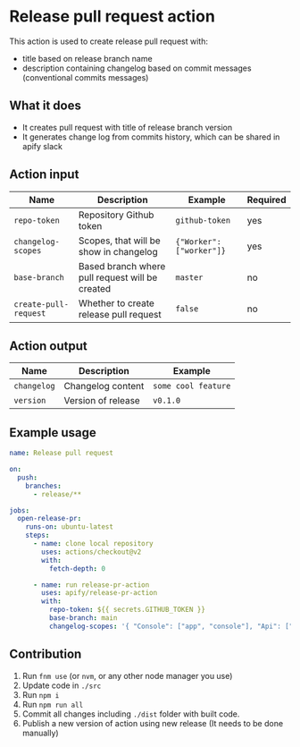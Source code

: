 # Release pull request action

This action is used to create release pull request with:

- title based on release branch name
- description containing changelog based on commit messages (conventional commits messages)

## What it does

- It creates pull request with title of release branch version
- It generates change log from commits history, which can be shared in apify slack

## Action input

| Name                  | Description                                        | Example                  | Required |
| --------------------- | -------------------------------------------------- | ------------------------ | -------- |
| `repo-token`          | Repository Github token                            | `github-token`           |      yes |
| `changelog-scopes`    | Scopes, that will be show in changelog             | `{"Worker": ["worker"]}` |      yes |
| `base-branch`         | Based branch where pull request will be created    | `master`                 |       no |
| `create-pull-request` | Whether to create release pull request             | `false`                  |       no |

## Action output

| Name        | Description        | Example             |
| ----------- | ------------------ | ------------------- |
| `changelog` | Changelog content  | `some cool feature` |
| `version`   | Version of release | `v0.1.0`            |

## Example usage

```yaml
name: Release pull request

on:
  push:
    branches:
      - release/**

jobs:
  open-release-pr:
    runs-on: ubuntu-latest
    steps:
      - name: clone local repository
        uses: actions/checkout@v2
        with:
          fetch-depth: 0

      - name: run release-pr-action
        uses: apify/release-pr-action
        with:
          repo-token: ${{ secrets.GITHUB_TOKEN }}
          base-branch: main
          changelog-scopes: '{ "Console": ["app", "console"], "Api": ["api"] }'
```

## Contribution

1. Run `fnm use` (or `nvm`, or any other node manager you use)
2. Update code in `./src`
3. Run `npm i`
4. Run `npm run all`
5. Commit all changes including `./dist` folder with built code.
6. Publish a new version of action using new release (It needs to be done manually)
